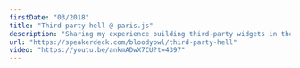 ```yaml
---
firstDate: "03/2018"
title: "Third-party hell @ paris.js"
description: "Sharing my experience building third-party widgets in the browser hell. "
url: "https://speakerdeck.com/bloodyowl/third-party-hell"
video: "https://youtu.be/ankmADwX7CU?t=4397"
---
```

